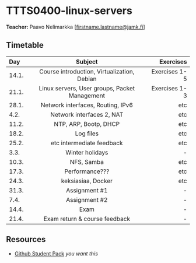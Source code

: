 # TTTS0400-linux-servers

**Teacher:** Paavo Nelimarkka [firstname.lastname@jamk.fi]

## Timetable
| Day | Subject | Exercises |
|:--------|:----------:|-----:|
| 14.1. | Course introduction, Virtualization, Debian | Exercises 1-5 |  
| 21.1. | Linux servers, User groups, Packet Management  | Exercises 1-3 |  
| 28.1. | Network interfaces, Routing, IPv6 | etc | 
| 4.2. | Network interfaces 2, NAT | etc | 
| 11.2. | NTP, ARP, Bootp, DHCP | etc | 
| 18.2. | Log files | etc | 
| 25.2. | etc intermediate feedback | etc | 
| 3.3. | Winter holidays | - | 
| 10.3. | NFS, Samba | etc | 
| 17.3. | Performance??? | etc | 
| 24.3. | keksiasiaa, Docker | etc | 
| 31.3. | Assignment #1 | - | 
| 7.4. | Assignment #2 | - | 
| 14.4. | Exam | - | 
| 21.4. | Exam return  & course feedback  | - | 

## Resources

- [Github Student Pack](https://education.github.com/pack) _you want this_
